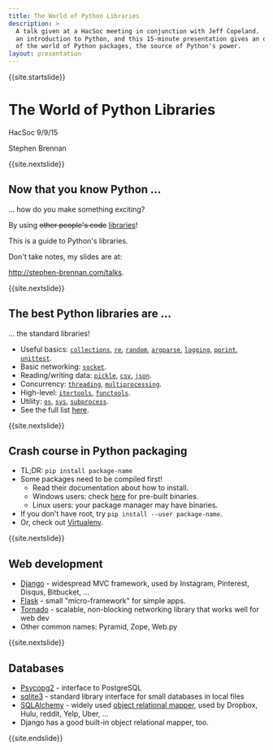 ```yaml
---
title: The World of Python Libraries
description: >
  A talk given at a HacSoc meeting in conjunction with Jeff Copeland.  Jeff gave
  an introduction to Python, and this 15-minute presentation gives an overview
  of the world of Python packages, the source of Python's power.
layout: presentation
---
```


{{site.startslide}}

# The World of Python Libraries

HacSoc 9/9/15

Stephen Brennan

{{site.nextslide}}

## Now that you know Python ...

... how do you make something exciting?

By using <del>other people's code</del> <ins>libraries</ins>!

This is a guide to Python's libraries.

Don't take notes, my slides are at:

<http://stephen-brennan.com/talks>.

{{site.nextslide}}

## The best Python libraries are ...

... the standard libraries!

- Useful basics:
  [`collections`](https://docs.python.org/3/library/collections.html),
  [`re`](https://docs.python.org/3/library/re.html),
  [`random`](https://docs.python.org/3/library/random.html),
  [`argparse`](https://docs.python.org/3/library/argparse.html),
  [`logging`](https://docs.python.org/3/library/logging.html),
  [`pprint`](https://docs.python.org/3/library/pprint.html),
  [`unittest`](https://docs.python.org/3/library/unittest.html).
- Basic networking: [`socket`](https://docs.python.org/3/library/socket.html).
- Reading/writing data:
  [`pickle`](https://docs.python.org/3/library/pickle.html),
  [`csv`](https://docs.python.org/3/library/csv.html),
  [`json`](https://docs.python.org/3/library/json.html).
- Concurrency: [`threading`](https://docs.python.org/3/library/threading.html),
  [`multiprocessing`](https://docs.python.org/3/library/collections.html).
- High-level: [`itertools`](https://docs.python.org/3/library/itertools.html),
  [`functools`](https://docs.python.org/3/library/functools.html).
- Utility: [`os`](https://docs.python.org/3/library/os.html),
  [`sys`](https://docs.python.org/3/library/sys.html),
  [`subprocess`](https://docs.python.org/3/library/subprocess.html).
- See the full list [here](https://docs.python.org/3/library/index.html).

{{site.nextslide}}

## Crash course in Python packaging

- TL;DR: `pip install package-name`
- Some packages need to be compiled first!
    - Read their documentation about how to install.
    - Windows users: check [here](http://www.lfd.uci.edu/~gohlke/pythonlibs/)
      for pre-built binaries.
    - Linux users: your package manager may have binaries.
- If you don't have root, try `pip install --user package-name`.
- Or, check out [Virtualenv](https://virtualenv.readthedocs.org/en/latest/).

{{site.nextslide}}

## Web development

- [Django](https://www.djangoproject.com/) - widespread MVC framework, used by
  Instagram, Pinterest, Disqus, Bitbucket, ...
- [Flask](http://flask.pocoo.org/) - small "micro-framework" for simple apps.
- [Tornado](http://www.tornadoweb.org/en/stable/) - scalable, non-blocking
  networking library that works well for web dev
- Other common names: Pyramid, Zope, Web.py

{{site.nextslide}}

## Databases

- [Psycopg2](http://initd.org/psycopg/) - interface to PostgreSQL
- [sqlite3](https://docs.python.org/3/library/sqlite3.html) - standard library
  interface for small databases in local files
- [SQLAlchemy](http://www.sqlalchemy.org/) - widely used
  [object relational mapper](https://en.wikipedia.org/wiki/Object-relational_mapping),
  used by Dropbox, Hulu, reddit, Yelp, Uber, ...
- Django has a good built-in object relational mapper, too.

{{site.endslide}}
